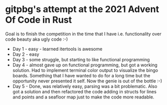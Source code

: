 # gitpbg's attempt at the 2021 Advent Of Code in Rust
Goal is to finish the competition in the time that I have i.e. functionality over code beauty aka ugly code :-)

* Day 1 - easy - learned itertools is awesome
* Day 2 - easy
* Day 3 - some struggle, but starting to like functional programming
* Day 4 - almost gave up on functional programming, but got a working solution.  Had to implement terminal color output to visualize the bingo boards.  Something that I have wanted to do for a long time but the opportunity never presented it self.  Now the genie is out of the bottle :-)
* Day 5 - Done, was relatively easy, parsing was a bit problematic.  Also got a solution and then refactored the code adding in structs for lines and points and a seafloor map just to make the code more readable.

